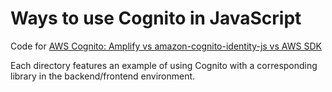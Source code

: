 # Ways to use Cognito in JavaScript

Code for
[AWS Cognito: Amplify vs amazon-cognito-identity-js vs AWS SDK](https://www.maxivanov.io/aws-cognito-amplify-vs-amazon-cognito-identity-js-vs-aws-sdk/)

Each directory features an example of using Cognito with a corresponding library in the backend/frontend environment.
